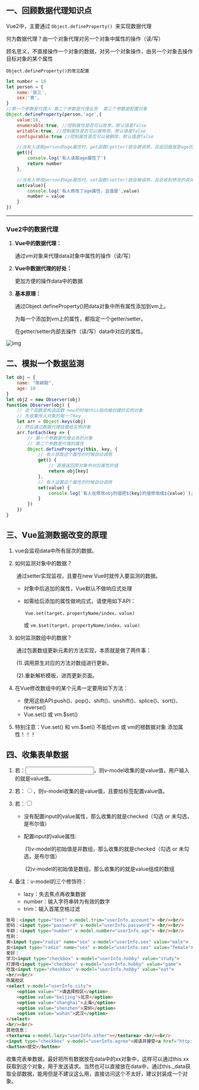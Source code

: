 ## 一、回顾数据代理知识点

Vue2中，主要通过 `Object.defineProperty() `来实现数据代理

何为数据代理？由一个对象代理对另一个对象中属性的操作（读/写）

顾名思义，不直接操作一个对象的数据，对另一个对象操作，由另一个对象去操作目标对象的某个属性  

`Object.defineProperty()的常见配置`

```js
let number = 18
let person = {
    name:'张三',
    sex:'男',
}
//第一个参数是代理人 第二个参数是代理业务  第三个参数是配置对象
Object.defineProperty(person,'age',{
    value:18,
    enumerable:true, //控制属性是否可以枚举，默认值是false
    writable:true, //控制属性是否可以被修改，默认值是false
    configurable:true //控制属性是否可以被删除，默认值是false

    //当有人读取person的age属性时，get函数(getter)就会被调用，且返回值就是age的值
    get(){
        console.log('有人读取age属性了')
        return number
    },

    //当有人修改person的age属性时，set函数(setter)就会被调用，且会收到修改的具体值
    set(value){
        console.log('有人修改了age属性，且值是',value)
        number = value
    }
})
```

---

### Vue2中的数据代理

1. **Vue中的数据代理：**

   通过vm对象来代理data对象中属性的操作（读/写）

2. **Vue中数据代理的好处：**

   更加方便的操作data中的数据

3. **基本原理：**

   通过Object.defineProperty()把data对象中所有属性添加到vm上。

   为每一个添加到vm上的属性，都指定一个getter/setter。

   在getter/setter内部去操作（读/写）data中对应的属性。

 ![img](https://img2020.cnblogs.com/blog/2406559/202108/2406559-20210808200937219-762246666.png) 

## 二、模拟一个数据监测

```js
let obj = {
    name: "陈颖聪",
    age: 10
}
let obj2 = new Observer(obj)
function Observer(obj) {
    // 这个函数是构造函数 new的时候this指向被创建的实例对象
    // 先收集传入对象的每一个key
    let arr = Object.keys(obj)
    // 然后通过数据代理挂载给实例对象
    arr.forEach(key => {
        // 第一个参数是代理业务的对象
        // 第二个参数是代理的属性
        Object.defineProperty(this, key, {
            // 有人获取这个属性的时候自动调用
            get() {
                // 直接返回原对象中对应属性的值
                return obj[key]
            },
            // 有人设置这个属性的时候自动调用
            set(value) {
                console.log(`有人在修改obj的值把${key}的值修改成${value}`);
            }
        })
    })
}
```



## 三、Vue监测数据改变的原理

1. vue会监视data中所有层次的数据。

2. 如何监测对象中的数据？

   ​	通过setter实现监视，且要在new Vue时就传入要监测的数据。

   - 对象中后追加的属性，Vue默认不做响应式处理

   - 如需给后添加的属性做响应式，请使用如下API：

     ​	`Vue.set(target，propertyName/index，value) `
     
     或  `vm.$set(target，propertyName/index，value)`

3. 如何监测数组中的数据？

   ​	通过包裹数组更新元素的方法实现，本质就是做了两件事：

   ​		(1).调用原生对应的方法对数组进行更新。

   ​		(2).重新解析模板，进而更新页面。

4. 在Vue修改数组中的某个元素一定要用如下方法：

   - 使用这些API:push()、pop()、shift()、unshift()、splice()、sort()、reverse()
   - Vue.set() 或 vm.$set()

5. 特别注意：Vue.set() 和 vm.$set() 不能给vm 或 vm的根数据对象 添加属性！！！

## 四、收集表单数据

1. 若：<input type="text"/>，则v-model收集的是value值，用户输入的就是value值。

2. 若：<input type="radio"/>，则v-model收集的是value值，且要给标签配置value值。

3. 若：<input type="checkbox"/>

   - 没有配置input的value属性，那么收集的就是checked（勾选 or 未勾选，是布尔值）

   - 配置input的value属性:

     ​	(1)v-model的初始值是非数组，那么收集的就是checked（勾选 or 未勾选，是布尔值）

     ​	(2)v-model的初始值是数组，那么收集的的就是value组成的数组

4. 备注：v-model的三个修饰符：

   - lazy：失去焦点再收集数据
   - number：输入字符串转为有效的数字
   - trim：输入首尾空格过滤
   
```html
账号：<input type="text" v-model.trim="userInfo.account"> <br/><br/>
密码：<input type="password" v-model="userInfo.password"> <br/><br/>
年龄：<input type="number" v-model.number="userInfo.age"> <br/><br/>
性别：
男<input type="radio" name="sex" v-model="userInfo.sex" value="male">
女<input type="radio" name="sex" v-model="userInfo.sex" value="female"> <br/><br/>
爱好：
学习<input type="checkbox" v-model="userInfo.hobby" value="study">
打游戏<input type="checkbox" v-model="userInfo.hobby" value="game">
吃饭<input type="checkbox" v-model="userInfo.hobby" value="eat">
<br/><br/>
所属校区
<select v-model="userInfo.city">
    <option value="">请选择校区</option>
    <option value="beijing">北京</option>
    <option value="shanghai">上海</option>
    <option value="shenzhen">深圳</option>
    <option value="wuhan">武汉</option>
</select>
<br/><br/>
其他信息：
<textarea v-model.lazy="userInfo.other"></textarea> <br/><br/>
<input type="checkbox" v-model="userInfo.agree">阅读并接受<a href="http://www.atguigu.com">《用户协议》</a>
<button>提交</button>
```

   收集完表单数据，最好把所有数据放在data中的xx对象中，这样可以通过this.xx获取到这个对象，用于发送请求。当然也可以直接放在data中，通过this._data获取全部数据，能用但是不建议这么用，直接访问这个不太好，建议封装成一个对象。





